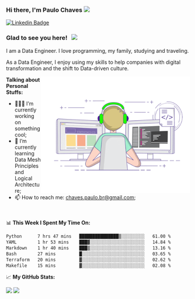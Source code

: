 ### Hi there, I'm Paulo Chaves</a> <img src="https://media.giphy.com/media/hvRJCLFzcasrR4ia7z/giphy.gif" width="25px">

[![Linkedin Badge](https://img.shields.io/badge/-LinkedIn-0e76a8?style=flat-square&logo=Linkedin&logoColor=white)](https://www.linkedin.com/in/paulo-sergio-dias-chaves-74442749)

### Glad to see you here! &nbsp; ![](https://visitor-badge.glitch.me/badge?page_id=paulosdchaves.paulosdchaves)

I am a Data Engineer. I love programming, my family, studying and traveling.

As a Data Engineer, I enjoy using my skills to help companies with digital transformation and the shift to Data-driven culture.

<img align="right" alt="GIF" src="https://github.com/paulosdchaves/paulosdchaves/blob/master/coding.gif?raw=true" width="408" height="318" />
  

**Talking about Personal Stuffs:**

- 👨🏻‍💻 I’m currently working on something cool;
- 🚀 I’m currently learning Data Mesh Principles and Logical Architecture;
- 📫 How to reach me: chaves.paulo.br@gmail.com;

</br>

📊 **This Week I Spent My Time On:**
<!--START_SECTION:waka-->

```text
Python      7 hrs 47 mins   ███████████████▒░░░░░░░░░   61.00 %
YAML        1 hr 53 mins    ███▓░░░░░░░░░░░░░░░░░░░░░   14.84 %
Markdown    1 hr 40 mins    ███▒░░░░░░░░░░░░░░░░░░░░░   13.16 %
Bash        27 mins         █░░░░░░░░░░░░░░░░░░░░░░░░   03.65 %
Terraform   20 mins         ▓░░░░░░░░░░░░░░░░░░░░░░░░   02.62 %
Makefile    15 mins         ▓░░░░░░░░░░░░░░░░░░░░░░░░   02.08 %
```

<!--END_SECTION:waka-->


📈 **My GitHub Stats:**

<p>
  <img height="180em" src="https://github-readme-stats.vercel.app/api?username=paulosdchaves&show_icons=true&hide_border=true&&count_private=true&include_all_commits=true" />
  <img height="180em" src="https://github-readme-stats.vercel.app/api/top-langs/?username=paulosdchaves&exclude_repo=KNN-Image-Classification&show_icons=true&hide_border=true&layout=compact&langs_count=8"/>
</p>




